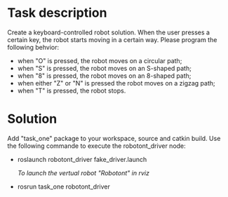<a id="top"></a>
# Task description

Create a keyboard-controlled robot solution. When the user presses a certain key, the robot starts moving in a certain way. Please program the following behvior:
- when "O" is pressed, the robot moves on a circular path;
- when "S" is pressed, the robot moves on an S-shaped path;
- when "8" is pressed, the robot moves on an 8-shaped path;
- when either "Z" or "N" is pressed the robot moves on a zigzag path;
- when "T" is pressed, the robot stops.


# Solution

Add "task_one" package to your workspace, source and catkin build.
Use the following commande to execute the robotont_driver node:
- roslaunch robotont_driver fake_driver.launch

  *To launch the vertual robot "Robotont" in rviz*
- rosrun task_one robotont_driver
